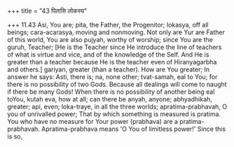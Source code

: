 +++
title = "43 पितासि लोकस्य"

+++
11.43 Asi, You are; pita, the Father, the Progenitor; lokasya, off all
beings; cara-acarasya, moving and nonmoving. Not only are Yur are Father
of this world, You are also pujyah, worthy of worship; since You are the
guruh, Teacher; \[He is the Teacher since He introduce the line of
teachers of what is virtue and vice, and of the knowledge of the Self.
And He is greater than a teacher because He is the teacher even of
Hiranyagarbha and others.\] gariyan, greater (than a teacher). How are
You greater; In answer he says: Asti, there is; na, none other;
tvat-samah, eal to You; for there is no possibility of two Gods. Because
all dealings will come to naught if there be many Gods! When there is no
possibility of another being eal toYou, kutah eva, how at all; can there
be anyah, anyone; abhyadhikah, greater; api, even; loka-traye, in all
the three worlds; apratima-prabhavah, O you of unrivalled power; That by
which something is measured is pratima. You who have no measure for Your
power (prabhava) are a pratima-prabhavah. Apratima-prabhava means 'O You
of limitless power!' Since this is so,
